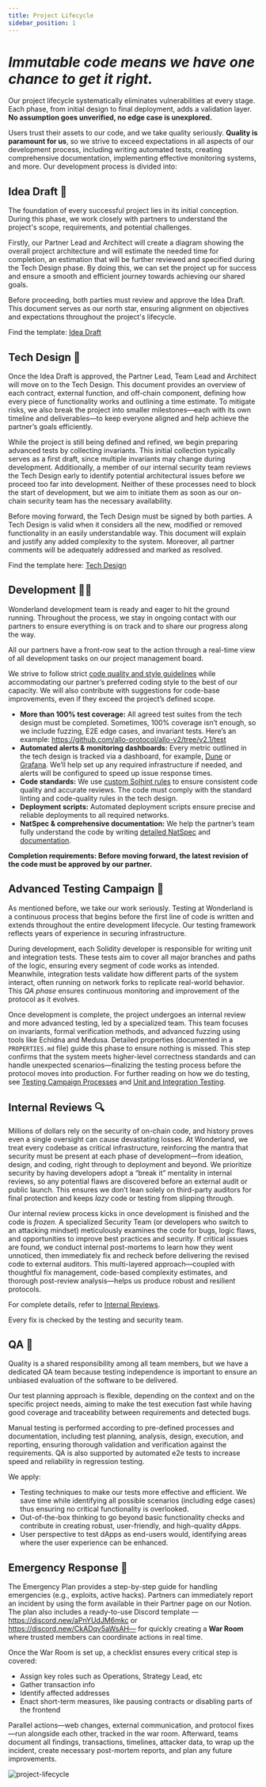 ```yaml
---
title: Project Lifecycle
sidebar_position: 1
---
```

# *Immutable code means we have one chance to get it right.*

Our project lifecycle systematically eliminates vulnerabilities at every stage. Each phase, from initial design to final deployment, adds a validation layer. **No assumption goes unverified, no edge case is unexplored.**

Users trust their assets to our code, and we take quality seriously. **Quality is paramount for us**, so we strive to exceed expectations in all aspects of our development process, including writing automated tests, creating comprehensive documentation, implementing effective monitoring systems, and more. Our development process is divided into:

## Idea Draft 🎨 

The foundation of every successful project lies in its initial conception. During this phase, we work closely with partners to understand the project's scope, requirements, and potential challenges. 

Firstly, our Partner Lead and Architect will create a diagram showing the overall project architecture and will estimate the needed time for completion, an estimation that will be further reviewed and specified during the Tech Design phase. By doing this, we can set the project up for success and ensure a smooth and efficient journey towards achieving our shared goals. 

Before proceeding, both parties must review and approve the Idea Draft. This document serves as our north star, ensuring alignment on objectives and expectations throughout the project's lifecycle.

Find the template: [Idea Draft](https://www.notion.so/Idea-Draft-1859a4c092c780ae8453f83898fa03b6?pvs=21)

## Tech Design 📐 

Once the Idea Draft is approved, the Partner Lead, Team Lead and Architect will move on to the Tech Design. This document provides an overview of each contract, external function, and off-chain component, defining how every piece of functionality works and outlining a time estimate. To mitigate risks, we also break the project into smaller milestones—each with its own timeline and deliverables—to keep everyone aligned and help achieve the partner’s goals efficiently.

While the project is still being defined and refined, we begin preparing advanced tests by collecting invariants. This initial collection typically serves as a first draft, since multiple invariants may change during development. Additionally, a member of our internal security team reviews the Tech Design early to identify potential architectural issues before we proceed too far into development. Neither of these processes need to block the start of development, but we aim to initiate them as soon as our on-chain security team has the necessary availability.

Before moving forward, the Tech Design must be signed by both parties. A Tech Design is valid when it considers all the new, modified or removed functionality in an easily understandable way. This document will explain and justify any added complexity to the system. Moreover, all partner comments will be adequately addressed and marked as resolved.

Find the template here: [Tech Design](https://www.notion.so/Tech-Design-1859a4c092c780e08b2ddf022ab3e228?pvs=21)

## Development 👩‍💻 

Wonderland development team is ready and eager to hit the ground running. Throughout the process, we stay in ongoing contact with our partners to ensure everything is on track and to share our progress along the way.

All our partners have a front-row seat to the action through a real-time view of all development tasks on our project management board.

We strive to follow strict [code quality and style guidelines](/development/solidity/coding-style.md) while accommodating our partner’s preferred coding style to the best of our capacity. We will also contribute with suggestions for code-base improvements, even if they exceed the project’s defined scope.

- **More than 100% test coverage:** All agreed test suites from the tech design must be completed. Sometimes, 100% coverage isn’t enough, so we include fuzzing, E2E edge cases, and invariant tests. Here’s an example: https://github.com/allo-protocol/allo-v2/tree/v2.1/test
- **Automated alerts & monitoring dashboards:** Every metric outlined in the tech design is tracked via a dashboard, for example, [Dune](https://dune.com/defi_wonderland/mev-bots) or [Grafana](https://snapshots.raintank.io/dashboard/snapshot/pdIYOBrhqixu0lpidVXH4dsEF1iwclMO?orgId=2). We’ll help set up any required infrastructure if needed, and alerts will be configured to speed up issue response times.
- **Code standards:** We use [custom Solhint rules](https://github.com/solhint-community/solhint-community) to ensure consistent code quality and accurate reviews. The code must comply with the standard linting and code-quality rules in the tech design.
- **Deployment scripts:** Automated deployment scripts ensure precise and reliable deployments to all required networks.
- **NatSpec & comprehensive documentation:** We help the partner’s team fully understand the code by writing [detailed NatSpec](https://github.com/defi-wonderland/hai-core/blob/dev/src/interfaces/ICollateralAuctionHouse.sol) and [documentation](https://docs.letsgethai.com/detailed/intro/hai.html).

**Completion requirements: Before moving forward, the latest revision of the code must be approved by our partner.**


## Advanced Testing Campaign 🧪 

As mentioned before, we take our work seriously. Testing at Wonderland is a continuous process that begins before the first line of code is written and extends throughout the entire development lifecycle. Our testing framework reflects years of experience in securing infrastructure.

During development, each Solidity developer is responsible for writing unit and integration tests. These tests aim to cover all major branches and paths of the logic, ensuring every segment of code works as intended. Meanwhile, integration tests validate how different parts of the system interact, often running on network forks to replicate real-world behavior. This *QA phase* ensures continuous monitoring and improvement of the protocol as it evolves.

Once development is complete, the project undergoes an internal review and more advanced testing, led by a specialized team. This team focuses on invariants, formal verification methods, and advanced fuzzing using tools like Echidna and Medusa. Detailed properties (documented in a `PROPERTIES.md` file) guide this phase to ensure nothing is missed. This step confirms that the system meets higher-level correctness standards and can handle unexpected scenarios—finalizing the testing process before the protocol moves into production.
For further reading on how we do testing, see [Testing Campaign Processes](/testing/campaign-processes.md) and [Unit and Integration Testing](/testing/unit-integration.md).

## Internal Reviews 🔍 

Millions of dollars rely on the security of on-chain code, and history proves even a single oversight can cause devastating losses. At Wonderland, we treat every codebase as critical infrastructure, reinforcing the mantra that security must be present at each phase of development—from ideation, design, and coding, right through to deployment and beyond. We prioritize security by having developers adopt a “break it” mentality in internal reviews, so any potential flaws are discovered before an external audit or public launch. This ensures we don’t lean solely on third-party auditors for final protection and keeps *lazy* code or testing from slipping through.

Our internal review process kicks in once development is finished and the code is *frozen.* A specialized Security Team (or developers who switch to an attacking mindset) meticulously examines the code for bugs, logic flaws, and opportunities to improve best practices and security. If critical issues are found, we conduct internal post-mortems to learn how they went unnoticed, then immediately fix and recheck before delivering the revised code to external auditors. This multi-layered approach—coupled with thoughtful fix management, code-based complexity estimates, and thorough post-review analysis—helps us produce robust and resilient protocols.

For complete details, refer to [Internal Reviews](/security/internal-reviews.md).

Every fix is checked by the testing and security team.


## QA 👀 

Quality is a shared responsibility among all team members, but we have a dedicated QA team because testing independence is important to ensure an unbiased evaluation of the software to be delivered.

Our test planning approach is flexible, depending on the context and on the specific project needs, aiming to make the test execution fast while having good coverage and traceability between requirements and detected bugs. 

Manual testing is performed according to pre-defined processes and documentation, including test planning, analysis, design, execution, and reporting, ensuring thorough validation and verification against the requirements. QA is also supported by automated e2e tests to increase speed and reliability in regression testing.

We apply:

- Testing techniques to make our tests more effective and efficient. We save time while identifying all possible scenarios (including edge cases) thus ensuring no critical functionality is overlooked.
- Out-of-the-box thinking to go beyond basic functionality checks and contribute in creating robust, user-friendly, and high-quality dApps.
- User perspective to test dApps as end-users would, identifying areas where the user experience can be enhanced.

## Emergency Response 🚨 

The Emergency Plan provides a step-by-step guide for handling emergencies (e.g., exploits, active hacks). Partners can immediately report an incident by using the form available in their Partner page on our Notion. The plan also includes a ready-to-use Discord template —https://discord.new/aPnYUdJM6mkc or https://discord.new/CkADqy5aWsAH— for quickly creating a **War Room** where trusted members can coordinate actions in real time.

Once the War Room is set up, a checklist ensures every critical step is covered:

- Assign key roles such as Operations, Strategy Lead, etc
- Gather transaction info
- Identify affected addresses
- Enact short-term measures, like pausing contracts or disabling parts of the frontend

Parallel actions—web changes, external communication, and protocol fixes—run alongside each other, tracked in the war room. Afterward, teams document all findings, transactions, timelines, attacker data, to wrap up the incident, create necessary post-mortem reports, and plan any future improvements.

<div style={{textAlign: "center"}}>
  <img src="/img/project-lifecycle-meme.png" alt="project-lifecycle" width={600} />
</div>
